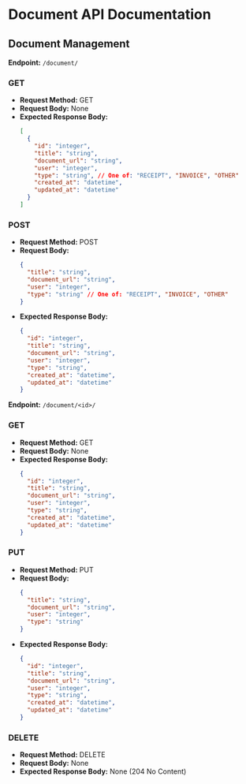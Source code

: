 # Document API Documentation

## Document Management

**Endpoint:** `/document/`

### GET
- **Request Method:** GET
- **Request Body:** None
- **Expected Response Body:**
  ```json
  [
    {
      "id": "integer",
      "title": "string",
      "document_url": "string",
      "user": "integer",
      "type": "string", // One of: "RECEIPT", "INVOICE", "OTHER"
      "created_at": "datetime",
      "updated_at": "datetime"
    }
  ]
  ```

### POST
- **Request Method:** POST
- **Request Body:**
  ```json
  {
    "title": "string",
    "document_url": "string",
    "user": "integer",
    "type": "string" // One of: "RECEIPT", "INVOICE", "OTHER"
  }
  ```
- **Expected Response Body:**
  ```json
  {
    "id": "integer",
    "title": "string",
    "document_url": "string",
    "user": "integer",
    "type": "string",
    "created_at": "datetime",
    "updated_at": "datetime"
  }
  ```

**Endpoint:** `/document/<id>/`

### GET
- **Request Method:** GET
- **Request Body:** None
- **Expected Response Body:**
  ```json
  {
    "id": "integer",
    "title": "string",
    "document_url": "string",
    "user": "integer",
    "type": "string",
    "created_at": "datetime",
    "updated_at": "datetime"
  }
  ```

### PUT
- **Request Method:** PUT
- **Request Body:**
  ```json
  {
    "title": "string",
    "document_url": "string",
    "user": "integer",
    "type": "string"
  }
  ```
- **Expected Response Body:**
  ```json
  {
    "id": "integer",
    "title": "string",
    "document_url": "string",
    "user": "integer",
    "type": "string",
    "created_at": "datetime",
    "updated_at": "datetime"
  }
  ```

### DELETE
- **Request Method:** DELETE
- **Request Body:** None
- **Expected Response Body:** None (204 No Content) 